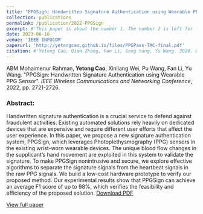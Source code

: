 ```yaml
---
title: "PPGSign: Handwritten Signature Authentication using Wearable PPG Sensor"
collection: publications
permalink: /publication/2022-PPGSign
excerpt: #'This paper is about the number 1. The number 2 is left for future work.'
date: 2023-06-16
venue: 'IEEE INFOCOM'
paperurl: 'http://yetongcao.github.io/files/PPGPass-TMC-final.pdf'
citation: #'Yetong Cao, Qian Zhang, Fan Li, Song Yang, Yu Wang. 2020. &quot;EarAce: Empowering Versatile Acoustic Sensing via Earable Active Noise Cancellation Platform.&quot; <i>Proceedings of the ACM on Interactive, Mobile, Wearable and Ubiquitous Technologies</i>. 7(2), 1-23.'
---
```

ABM Mohaimenur Rahman, **Yetong Cao**, Xinliang Wei, Pu Wang, Fan Li, Yu Wang. "PPGSign: Handwritten Signature Authentication using Wearable PPG Sensor". _IEEE Wireless Communications and Networking Conference_, 2022, pp. 2721-2726.

### Abstract:
Handwritten signature authentication is a crucial service to defend against fraudulent activities. Existing automated solutions rely heavily on dedicated devices that are expensive and require different user efforts that affect the user experience. In this paper, we propose a new signature authentication system, PPGSign, which leverages Photoplethysmography (PPG) sensors in the existing wrist-worn wearable devices. The unique blood flow changes in the supplicant’s hand movement are exploited in this system to validate the signature. To make PPGSign nonintrusive and secure, we explore effective algorithms to separate the signature signals from the heartbeat signals in the raw PPG signals. We build a low-cost hardware prototype to verify our proposed method. Our experimental results show that PPGSign can achieve an average F1 score of up to 98%, which verifies the feasibility and efficiency of the proposed solution.
[<ins>Download PDF</ins>](../files/PPGSign.pdf)

[<ins>View full paper</ins>](https://ieeexplore.ieee.org/abstract/document/9771813)
